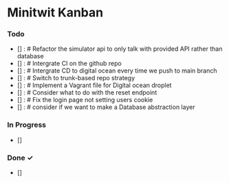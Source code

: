 # Minitwit Kanban

### Todo

- [] : # Refactor the simulator api to only talk with provided API rather than database
- [] : # Intergrate CI on the github repo
- [] : # Intergrate CD to digital ocean every time we push to main branch
- [] : # Switch to trunk-based repo strategy
- [] : # Implement a Vagrant file for Digital ocean droplet
- [] : # Consider what to do with the reset endpoint
- [] : # Fix the login page not setting users cookie
- [] : # consider if we want to make a Database abstraction layer

### In Progress

- []

### Done ✓

- []
